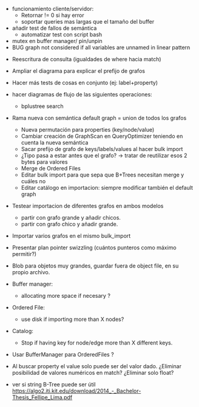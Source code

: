 + funcionamiento cliente/servidor:
    + Retornar != 0 si hay error
    + soportar queries mas largas que el tamaño del buffer
+ añadir test de fallos de semántica
    - automatizar test con script bash
+ mutex en buffer manager/ pin/unpin
+ BUG graph not considered if all variables are unnamed in linear pattern

- Reescritura de consulta (igualdades de where hacia match)
- Ampliar el diagrama para explicar el prefijo de grafos
- Hacer más tests de cosas en conjunto (ej: label+property)
- hacer diagramas de flujo de las siguientes operaciones:
    - bplustree search

- Rama nueva con semántica default graph = union de todos los grafos
    - Nueva permutación para properties (key/node/value)
    - Cambiar creación de GraphScan en QueryOptimizer teniendo en cuenta la nueva semántica
    - Sacar prefijo de grafo de keys/labels/values al hacer bulk import
    - ¿Tipo pasa a estar antes que el grafo? -> tratar de reutilizar esos 2 bytes para valores
    - Merge de Ordered Files
    - Editar bulk import para que sepa que B+Trees necesitan merge y cuáles no
    - Editar catálogo en importacion: siempre modificar también el default graph

- Testear importacion de diferentes grafos en ambos modelos
    - partir con grafo grande y añadir chicos.
    - partir con grafo chico y añadir grande.


- Importar varios grafos en el mismo bulk_import
- Presentar plan pointer swizzling (cuántos punteros como máximo permitir?)
- Blob para objetos muy grandes, guardar fuera de object file, en su propio archivo.
- Buffer manager:
    - allocating more space if necesary ?
- Ordered File:
    - use disk if importing more than X nodes?
- Catalog:
    - Stop if having key for node/edge more than X different keys.
- Usar BufferManager para OrderedFiles ?
- Al buscar property el value solo puede ser del valor dado. ¿Eliminar posibilidad de valores numéricos en match? ¿Eliminar solo float?
- ver si string B-Tree puede ser útil https://algo2.iti.kit.edu/download/2014_-_Bachelor-Thesis_Fellipe_Lima.pdf
